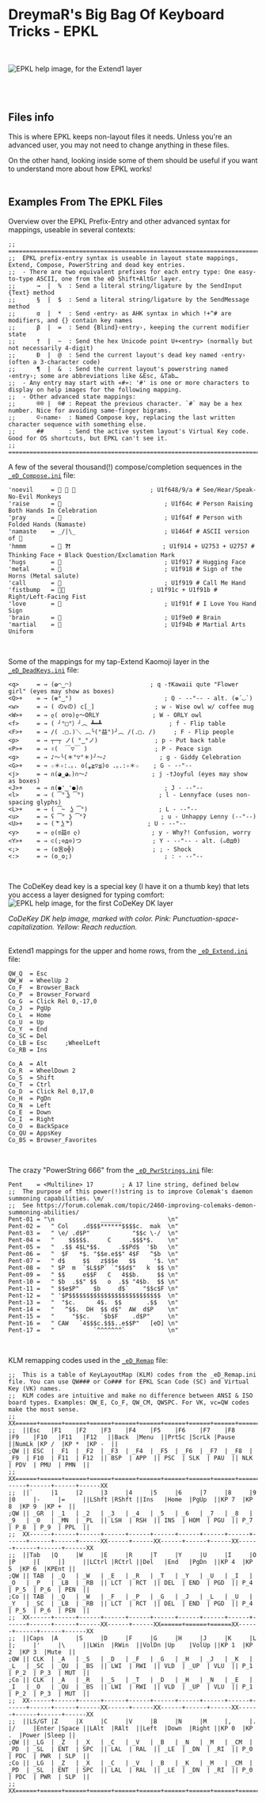 DreymaR's Big Bag Of Keyboard Tricks - EPKL
===========================================
<br>

![EPKL help image, for the Extend1 layer](./ImgExtend/ISO_Ext1.png)  

<br><br>

Files info
----------
This is where EPKL keeps non-layout files it needs. Unless you're an advanced user, you may not need to change anything in these files.

On the other hand, looking inside some of them should be useful if you want to understand more about how EPKL works!
<br><br>

Examples From The EPKL Files
----------------------------
Overview over the EPKL Prefix-Entry and other advanced syntax for mappings, useable in several contexts:
```
;;  ====================================================================================================================
;;  EPKL prefix-entry syntax is useable in layout state mappings, Extend, Compose, PowerString and dead key entries.
;;  - There are two equivalent prefixes for each entry type: One easy-to-type ASCII, one from the eD Shift+AltGr layer.
;;      →  |  %  : Send a literal string/ligature by the SendInput {Text} method
;;      §  |  $  : Send a literal string/ligature by the SendMessage method
;;      α  |  *  : Send ‹entry› as AHK syntax in which !+^# are modifiers, and {} contain key names
;;      β  |  =  : Send {Blind}‹entry›, keeping the current modifier state
;;      †  |  ~  : Send the hex Unicode point U+<entry> (normally but not necessarily 4-digit)
;;      Ð  |  @  : Send the current layout's dead key named ‹entry› (often a 3-character code)
;;      ¶  |  &  : Send the current layout's powerstring named ‹entry›; some are abbreviations like &Esc, &Tab…
;;  - Any entry may start with «#»: '#' is one or more characters to display on help images for the following mapping.
;;  - Other advanced state mappings:
;;      ®® |  ®# : Repeat the previous character. `#` may be a hex number. Nice for avoiding same-finger bigrams.
;;      ©‹name›  : Named Compose key, replacing the last written character sequence with something else.
;;      ##       : Send the active system layout's Virtual Key code. Good for OS shortcuts, but EPKL can't see it.
;;  ====================================================================================================================
```

A few of the several thousand(!) compose/completion sequences in the [`_eD_Compose.ini`](./_eD_Compose.ini) file:
```
'noevil     = 🙈 🙉 🙊  					; U1f648/9/a # See/Hear/Speak-No-Evil Monkeys
'raise      = 🙌  							; U1f64c # Person Raising Both Hands In Celebration
'pray       = 🙏  							; U1f64f # Person with Folded Hands (Namaste)
'namaste    = _/|\_  						; U1464f # ASCII version of 🙏
'hmmm       = 🤔 ❓❗  						; U1f914 + U2753 + U2757 # Thinking Face + Black Question/Exclamation Mark
'hugs       = 🤗  							; U1f917 # Hugging Face
'metal      = 🤘  							; U1f918 # Sign of the Horns (Metal salute)
'call       = 🤙  							; U1f919 # Call Me Hand
'fistbump   = 🤜🤛  						; U1f91c + U1f91b # Right/Left-Facing Fist
'love       = 🤟  							; U1f91f # I Love You Hand Sign
'brain      = 🧠  							; U1f9e0 # Brain
'martial    = 🥋  							; U1f94b # Martial Arts Uniform
```
<br>

Some of the mappings for my tap-Extend Kaomoji layer in the [`_eD_DeadKeys.ini`](./_eD_DeadKeys.ini) file:
```
<q>     = → (✿◠‿◠)                 		; q -†Kawaii qute "Flower girl" (eyes may show as boxes)
<Q>+    = → (❁°‿°)                  		; Q - --"-- - alt. (❁´◡`)
<w>     = → ( のvの) c[_]            		; w - Wise owl w/ coffee mug
<W>+    = → ლ( ʘ▽ʘ)ლ～ORLY         		; W - ORLY owl
<f>     = → ( ╯°□°）╯︵ ┻━┻            		; f - Flip table
<F>+    = → /( .□.)＼ ︵╰(°益°)╯︵ /(.□. /) 	; F - Flip people
<p>     = → ┬─┬ ノ( °‿°ノ)           		; p - Put back table
<P>+    = → ✌(  ￣▽￣ )             		; P - Peace sign
<g>     = → ♪～╰(＊°▽°＊)╯～♪        		; g - Giddy Celebration
<G>+    = → ☆＊✧:.｡. o(⁎≧▽≦)o .｡.:✧＊☆ 	; G - --"--
<j>     = → ∩(◕‿◕｡)∩～♪             		; j -†Joyful (eyes may show as boxes)
<J>+    = → ∩(●'‿'●)∩               		; J - --"--
<l>     = → ( ͡° ͜ʖ ͡°)             		; l - Lennyface (uses non-spacing glyphs)
<L>+    = → ( ͡~  ͜ʖ ͡°)            		; L - --"--
<u>     = → ʕ ͡° ʖ̯ ͡°ʔ              		; u - Unhappy Lenny (--"--)
<U>+    = → ( ͠° ͟ʖ ͠°)             		; U - --"--
<y>     = → ლ(ಠ益ಠ ლ)              		; y - Why?! Confusion, worry
<Y>+    = → ⊂(;⊙д⊙)つ               		; Y - --"-- - alt. (๑ΘдΘ)
<;>     = → (ʘ言ʘ╬)                 		; ; - Shock
<:>     = → (ʘ_ʘ;)                  		; : - --"--
```
<br>

The CoDeKey dead key is a special key (I have it on a thumb key) that lets you access a layer designed for typing comfort:
![EPKL help image, for the first CoDeKey DK layer](../Other/Docs/CoDeKey_s0_ISO-AWide_EPKL_marked.png)  

_CoDeKey DK help image, marked with color. Pink: Punctuation-space-capitalization. Yellow: Reach reduction._
<br><br>

Extend1 mappings for the upper and home rows, from the [`_eD_Extend.ini`](./_eD_Extend.ini) file:
```
QW_Q  = Esc
QW_W  = WheelUp 2
Co_F  = Browser_Back
Co_P  = Browser_Forward
Co_G  = Click Rel 0,-17,0
Co_J  = PgUp
Co_L  = Home
Co_U  = Up
Co_Y  = End
Co_SC = Del
Co_LB = Esc 	;WheelLeft
Co_RB = Ins

Co_A  = Alt
Co_R  = WheelDown 2
Co_S  = Shift
Co_T  = Ctrl
Co_D  = Click Rel 0,17,0
Co_H  = PgDn
Co_N  = Left
Co_E  = Down
Co_I  = Right
Co_O  = BackSpace
Co_QU = AppsKey
Co_BS = Browser_Favorites
```
<br>

The crazy "PowerString 666" from the [`_eD_PwrStrings.ini`](./_eD_PwrStrings.ini) file:
```
Pent    = <Multiline> 17 		; A 17 line string, defined below
;;  The purpose of this power(!)string is to improve Colemak's daemon summoning capabilities. \m/
;;  See https://forum.colemak.com/topic/2460-improving-colemaks-demon-summoning-abilities/
Pent-01 = "\n             ______             \n"
Pent-02 =   " Col    .d$$$******$$$$c.  mak  \n"
Pent-03 =   " \e/ .d$P"            "$$c \-/  \n"
Pent-04 =   "    $$$$$.     C     .$$$*$.    \n"
Pent-05 =   "  .$$ 4$L*$$.     .$$Pd$  '$b   \n"
Pent-06 =   "  $F   *$. "$$e.e$$" 4$F   ^$b  \n"
Pent-07 =   " d$     $$   z$$$e   $$     '$. \n"
Pent-08 =   " $P  m  `$L$$P` `"$$d$"   k  $$ \n"
Pent-09 =   " $$     e$$F   C   4$$b.     $$ \n"
Pent-10 =   " $b  .$$" $$   o  .$$ "4$b.  $$ \n"
Pent-11 =   " $$e$P"    $b     d$`    "$$c$F \n"
Pent-12 =   " '$P$$$$$$$$$$$$$$$$$$$$$$$$$$  \n"
Pent-13 =   "  "$c.      4$.  $$       .$$   \n"
Pent-14 =   "   ^$$.  DH  $$ d$"  AW  d$P    \n"
Pent-15 =   "     "$$c.   `$b$F    .d$P"     \n"
Pent-16 =   " CAW   `4$$$c.$$$..e$$P"   [eD] \n"
Pent-17 =   "           `^^^^^^^`            \n"
```
<br>

KLM remapping codes used in the [`_eD_Remap`](./_eD_Remap.ini) file:
```
;;  This is a table of KeyLayoutMap (KLM) codes from the _eD_Remap.ini file. You can use QW### or Co### for EPKL Scan Code (SC) and Virtual Key (VK) names.
;;  KLM codes are intuitive and make no difference between ANSI & ISO board types. Examples: QW_E, Co_F, QW_CM, QWSPC. For VK, vc=QW codes make the most sense.
;;  XX======+======+======+======+======+======+======+======+======+======+======+======+======XX======+======XX======+======+======XX======+======+======+======XX
;;  ||Esc   |F1    |F2    |F3    |F4    |F5    |F6    |F7    |F8    |F9    |F10   |F11   |F12   ||Back  |Menu  ||PrtSc |ScrLk |Pause ||NumLk |KP /  |KP *  |KP -  ||
;QW || ESC  | _F1  | _F2  | _F3  | _F4  | _F5  | _F6  | _F7  | _F8  | _F9  | F10  | F11  | F12  || BSP  | APP  || PSC  | SLK  | PAU  || NLK  | PDV  | PMU  | PMN  ||
;;  XX======+======+======+======+======+======+======+======+======+======+======+======+======XX======+======XX======+======+======XX------+------+------+------XX
;;  ||`     |1     |2     |3     |4     |5     |6     |7     |8     |9     |0     |-     |=     ||LShft |RShft ||Ins   |Home  |PgUp  ||KP 7  |KP 8  |KP 9  |KP +  ||
;QW || _GR  | _1   | _2   | _3   | _4   | _5   | _6   | _7   | _8   | _9   | _0   | _MN  | _PL  || LSH  | RSH  || INS  | HOM  | PGU  || P_7  | P_8  | P_9  | PPL  ||
;;  XX------+------+------+------+------+------+------+------+------+------+------+------+------XX------+------XX------+------+------XX------+------+------+------XX
;;  ||Tab   |Q     |W     |E     |R     |T     |Y     |U     |I     |O     |P     |[     |]     ||LCtrl |RCtrl ||Del   |End   |PgDn  ||KP 4  |KP 5  |KP 6  |KPEnt ||
;QW || TAB  | _Q   | _W   | _E   | _R   | _T   | _Y   | _U   | _I   | _O   | _P   | _LB  | _RB  || LCT  | RCT  || DEL  | END  | PGD  || P_4  | P_5  | P_6  | PEN  ||
;Co || TAB  | _Q   | _W   | _F   | _P   | _G   | _J   | _L   | _U   | _Y   | _SC  | _LB  | _RB  || LCT  | RCT  || DEL  | END  | PGD  || P_4  | P_5  | P_6  | PEN  ||
;;  XX------+------+------+------+------+------+------+------+------+------+------+------+------XX------+------XX======+======+======XX------+------+------+------XX
;;  ||Caps  |A     |S     |D     |F     |G     |H     |J     |K     |L     |;     |'     |\     ||LWin  |RWin  ||VolDn |Up    |VolUp ||KP 1  |KP 2  |KP 3  |Mute  ||
;QW || CLK  | _A   | _S   | _D   | _F   | _G   | _H   | _J   | _K   | _L   | _SC  | _QU  | _BS  || LWI  | RWI  || VLD  | _UP  | VLU  || P_1  | P_2  | P_3  | MUT  ||
;Co || CLK  | _A   | _R   | _S   | _T   | _D   | _H   | _N   | _E   | _I   | _O   | _QU  | _BS  || LWI  | RWI  || VLD  | _UP  | VLU  || P_1  | P_2  | P_3  | MUT  ||
;;  XX------+------+------+------+------+------+------+------+------+------+------+------+------XX------+------XX------+------+------XX------+------+------+------XX
;;  ||LS/GT |Z     |X     |C     |V     |B     |N     |M     |,     |.     |/     |Enter |Space ||LAlt  |RAlt  ||Left  |Down  |Right ||KP 0  |KP .  |Power |Sleep ||
;QW || _LG  | _Z   | _X   | _C   | _V   | _B   | _N   | _M   | _CM  | _PD  | _SL  | ENT  | SPC  || LAL  | RAL  || _LE  | _DN  | _RI  || P_0  | PDC  | PWR  | SLP  ||
;Co || _LG  | _Z   | _X   | _C   | _V   | _B   | _K   | _M   | _CM  | _PD  | _SL  | ENT  | SPC  || LAL  | RAL  || _LE  | _DN  | _RI  || P_0  | PDC  | PWR  | SLP  ||
;;  XX======+======+======+======+======+======+======+======+======+======+======+======+======XX======+======XX======+======+======XX======+======+======+======XX
```
